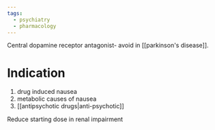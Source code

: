 ```yaml
---
tags:
  - psychiatry
  - pharmacology
---
```

Central dopamine receptor antagonist- avoid in [[parkinson's disease]].
# Indication
1. drug induced nausea
2. metabolic causes of nausea
3. [[antipsychotic drugs|anti-psychotic]]

Reduce starting dose in renal impairment
